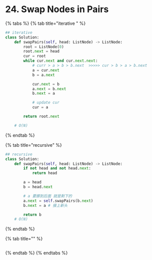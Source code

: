 # 24. Swap Nodes in Pairs

{% tabs %}
{% tab title="iterative " %}
```python
## iterative 
class Solution:
    def swapPairs(self, head: ListNode) -> ListNode:
        root = ListNode(0)
        root.next = head
        cur = root
        while cur.next and cur.next.next:
            # curr > a > b > b.next  >>>>> cur > b > a > b.next
            a = cur.next
            b = a.next

            cur.next = b
            a.next = b.next
            b.next = a

            # update cur
            cur = a

        return root.next

    # O(N)
```
{% endtab %}

{% tab title="recursive" %}
```python
## recursive 
class Solution:
    def swapPairs(self, head: ListNode) -> ListNode:
        if not head and not head.next:
            return head

        a = head
        b = head.next 

        # a 要挪到后面 就是剩下的
        a.next = self.swapPairs(b.next)
        b.next = a # 接上新头

        return b 
    # O(N)
```
{% endtab %}

{% tab title="" %}
```

```
{% endtab %}
{% endtabs %}

